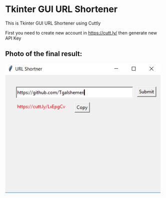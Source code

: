 # Tkinter GUI URL Shortener
This is Tkinter GUI URL Shortener using Cuttly 

First you need to create new account in https://cutt.ly/ then generate new API Key

## Photo of the final result:

![alt text](https://github.com/Tgalshemeri/GUI-URL-SHORTENER/blob/main/urlshortner.png)
